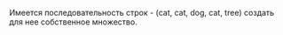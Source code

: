 Имеется последовательность строк - (cat, cat, dog, cat, tree) создать для нее собственное множество.